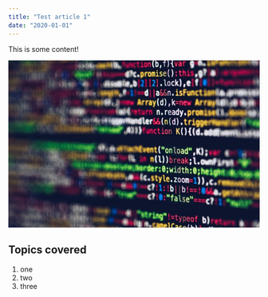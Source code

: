 ```yaml
---
title: "Test article 1"
date: "2020-01-01"
---
```


This is some content!

![Code](./code.jpg)

## Topics covered

1. one
2. two
3. three